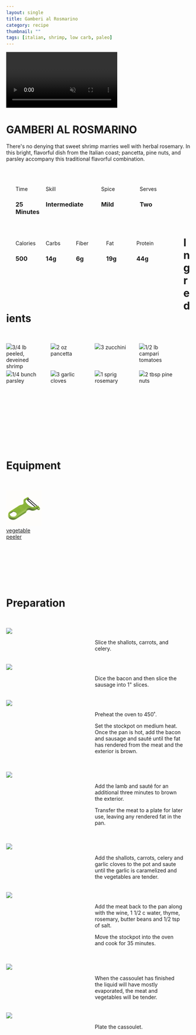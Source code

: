 ```yaml
---
layout: single
title: Gamberi al Rosmarino
category: recipe
thumbnail: ""
tags: [italian, shrimp, low carb, paleo]
---
```

<div class="backgroundvideo">
  <video autoplay loop muted class="banner__video" poster="">
    <source src="" type="video/mp4"></video>
  <div class="overlay"> <h1> GAMBERI AL ROSMARINO </h1></div>
</div>

There's no denying that sweet shrimp marries well with herbal rosemary. 
In this bright, flavorful dish from the Italian coast; pancetta, pine nuts, and parsley accompany this traditional flavorful combination.

<div id= "recipedetails">
<div id= "time"> Time </div>
<div id= "skill"> Skill </div>
<div id= "spice"> Spice </div>
<div id= "serves"> Serves </div>
</div>

<div id= "recipenumbers">
<div id= "time"><h3> 25 Minutes</h3> </div>
<div id= "skill"><h3> Intermediate</h3> </div>
<div id= "spice"><h3> Mild</h3> </div>
<div id= "serves"><h3> Two </h3> </div>
</div>

<div id= "nutritiondetails">
<div id="calories"> Calories </div>
<div id="carbs"> Carbs </div>
<div id="fiber"> Fiber </div>
<div id="fat"> Fat </div>
<div id="protein"> Protein </div>
</div>

<div id= "nutritionnumbers">
<div id="calories"><h3> 500 </h3> </div>
<div id="carbs"><h3> 14g</h3> </div>
<div id="fiber"><h3> 6g</h3> </div>
<div id="fat"><h3> 19g</h3> </div>
<div id="protein"><h3> 44g</h3> </div>
</div>

<div id= "ingredienthdr">
<h1>Ingredients</h1>
</div>

<div id="ingredients">
<div id="ingredientone"><img src="/images/shrimp.png"/>3/4 lb peeled, deveined shrimp </div>
<div id="ingredienttwo"><img src="/images/pancetta.png"/>2 oz pancetta</div>
<div id="ingredientthree"><img src="/images/3zucchini.png"/>3 zucchini</div>
<div id="ingredientfour"><img src="/images/halfpoundcampari.png"/>1/2 lb campari tomatoes</div>
</div>

<div id="ingredients">
<div id="ingredientone"><img src="/images/parsley.png"/>1/4 bunch parsley</div>
<div id="ingredienttwo"><img src="/images/3garlic.png"/>3 garlic cloves</div>
<div id="ingredientthree"><img src="/images/rosemary.png"/>1 sprig rosemary</div>
<div id="ingredientfour"><img src="/images/pinenuts.png"/>2 tbsp pine nuts</div>
</div>

<div id= "equipmenthdr">
<h1>Equipment</h1>
</div>

<div id="equipment">
<div id="equipmentone"><a href="https://www.amazon.com/Kuhn-Rikon-Original-Peeler-Yellow/dp/B0000DE824/ref=as_li_ss_tl?s=kitchen&ie=UTF8&qid=1481814330&sr=1-7&keywords=vegetable+peeler&th=1&linkCode=ll1&tag=cilalime09-20&linkId=2fc82cf8497ed0ceda3796ce68033b14"><img src="/images/vegetablepeeler.jpg"/> vegetable peeler </a></div>
</div>

<div id="preparation">
<h1>Preparation</h1>
</div>

<div id="instruction">
<div id="image"><img src="/images/cassoulet1.jpeg"/> </div>
<div id="step">Slice the shallots, carrots, and celery.</div>
</div>

<div id="instruction">
<div id="image"><img src="/images/cassoulet2.jpeg"/> </div>
<div id="step">Dice the bacon and then slice the sausage into 1" slices.</div>
</div>

<div id="instruction">
<div id="image"><img src="/images/cassoulet3.jpeg"/> </div>
<div id="step">Preheat the oven to 450˚. <p>Set the stockpot on medium heat. Once the pan is hot, add the bacon and sausage and sauté until the fat has rendered from the meat and the exterior is brown.</p></div>
</div>

<div id="instruction">
<div id="image"><img src="/images/cassoulet4.jpeg"/> </div>
<div id="step">	Add the lamb and sauté for an additional three minutes to brown the exterior. <p>Transfer the meat to a plate for later use, leaving any rendered fat in the pan.</p></div>
</div>

<div id="instruction">
<div id="image"><img src="/images/cassoulet5.jpeg"/> </div>
<div id="step">Add the shallots, carrots, celery and garlic cloves to the pot and saute until the garlic is caramelized and the vegetables are tender.</div>
</div>

<div id="instruction">
<div id="image"><img src="/images/cassoulet6.jpeg"/> </div>
<div id="step">Add the meat back to the pan along with the wine, 1 1/2 c water, thyme, rosemary, butter beans and 1/2 tsp of salt. <p> Move the stockpot into the oven and cook for 35 minutes.</p></div>
</div>

<div id="instruction">
<div id="image"><img src="/images/cassoulet7.jpeg"/> </div>
<div id="step">When the cassoulet has finished the liquid will have mostly evaporated, the meat and vegetables will be tender. </div>
</div>

<div id="instruction">
<div id="image"><img src="/images/cassoulet8.jpeg"/> </div>
<div id="step">Plate the cassoulet.</div>
</div>

<style>
#backgroundvideo {
  position: absolute;
  z-index:0; }
  
#banner__video {
    margin-left: -200px;
    position: relative; }

#overlay {
   position: absolute; 
   margin-top: 300px;
   z-index: 10; }

#recipedetails { width: 90%; display:inline-block; float: left; margin-left: 5%; margin-top: 50px;}
#time { width: 26%; float: left;}
#skill { width: 26%; float: left; margin-left: 2%;}
#spice { width: 16%; float: left; margin-left: 2%;}
#serves { width 16%; float: left; margin-left: 2%;}
.clear {clear:both;}

#recipenumbers {width: 90%; display:inline-block; float: left; margin-left: 5%;}
#time { width: 16%; float: left;}
#skill { width: 31%; float: left; margin-left: 2%;}
#spice { width: 21%; float: left; margin-left: 2%;}
#serves { width 16%; float: left; margin-left: 2%;}
.clear {clear:both;}

#nutritiondetails { width: 90%; display:inline-block; float: left; margin-left: 5%; margin-top: 50px;}
#calories { width: 18%; float: left;}
#carbs { width: 18%; float: left; margin-left: 0%;}
#fiber { width: 18%; float: left; margin-left: 0%;}
#fat { width: 18%; float: left; margin-left: 0%;}
#protein { width: 18%; float: left; margin-left: 0%;}
.clear {clear:both;}

#nutritionnumbers { width: 90%; display:inline-block; float: left; margin-left: 5%; margin-bottom: 100px;}
#calories { width: 18%; float: left;}
#carbs { width: 18%; float: left; margin-left: 0%;}
#fiber { width: 18%; float: left; margin-left: 0%;}
#fat { width: 18%; float: left; margin-left: 0%;}
#protein { width: 18%; float: left; margin-left: 0%;}
.clear {clear:both;}

#ingredienthdr { margin-top:200px; margin-bottom: 50px; font-family: $serif;}

#ingredients { width: 95%; display:inline-block;}
#ingredientone { width: 20%; float:left;}
#ingredienttwo { width: 20%; float:left; margin-left: 5%;}
#ingredientthree { width:20%; float:left; margin-left: 5%;}
#ingredientfour { width:20%; float:left; margin-left: 5%;}
.clear {clear:both;}

#equipmenthdr { margin-top:200px; margin-bottom:50px; font-family: $serif;}

#equipment { width: 95%; display:inline-block;}
#equipmentone { width: 20%; float:left;}
#equipmenttwo { width: 20%; float:left; margin-left: 5%;}
#equipmentthree { width:20%; float:left; margin-left: 5%;}
#equipmentfour { width:20%; float:left; margin-left: 5%;}
.clear {clear:both;}

#preparation { margin-top: 150px; margin-bottom: 50px; font-family: $serif;}

#instruction { width:95%; display:inline-block;}
#image { width: 40%; float:left;}
#step { width: 50%; float:right; margin-top: 30px; margin-bottom: 30px;}
.clear {clear:both;}`

</style>
